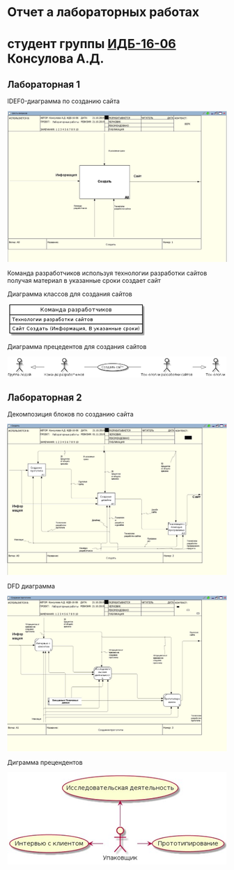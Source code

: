 # Отчет а лабораторных работах
# студент группы [ИДБ-16-06](https://github.com/stankin/design-1/wiki/list-idb-16-06) Консулова А.Д.

## Лабораторная 1

IDEF0-диаграмма по созданию сайта

![none](https://github.com/AnnKons/stankin/blob/master/211.jpg)


Команда разработчиков используя технологии разработки сайтов получая материал в указанные сроки создает сайт

Диаграмма классов для создания сайтов

![none](https://github.com/AnnKons/stankin/blob/master/214.jpg)

Диаграмма прецедентов для создания сайтов

![none](https://github.com/AnnKons/stankin/blob/master/216.jpg)

## Лабораторная 2

Декомпозиция блоков по созданию сайта

![none](https://github.com/AnnKons/stankin/blob/master/212.jpg)

DFD диаграмма 

![none](https://github.com/AnnKons/stankin/blob/master/213.jpg)

Диграмма прецендентов

![none](https://github.com/AnnKons/stankin/blob/master/215.jpg)
